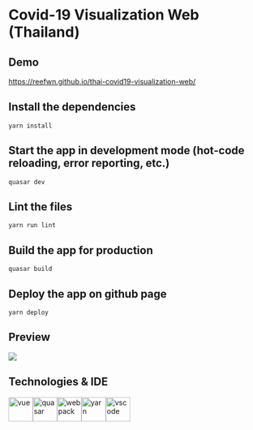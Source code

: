 # Covid-19 Visualization Web (Thailand)

## Demo

https://reefwn.github.io/thai-covid19-visualization-web/

## Install the dependencies

```
yarn install
```

## Start the app in development mode (hot-code reloading, error reporting, etc.)

```
quasar dev
```

## Lint the files

```
yarn run lint
```

## Build the app for production

```
quasar build
```

## Deploy the app on github page

```
yarn deploy
```

## Preview

<img src="https://github.com/reefwn/thai-covid19-visualization-web/blob/main/screenshot.png?raw=true" />

## Technologies & IDE

<div>
    <img style="float: left" src="https://upload.wikimedia.org/wikipedia/commons/thumb/9/95/Vue.js_Logo_2.svg/220px-Vue.js_Logo_2.svg.png" height="48" alt="vue"> &nbsp;
    <img style="float: left" src="https://cdn.quasar.dev/logo/svg/quasar-logo.svg" height="48" alt="quasar"> &nbsp;
    <img style="float: left" src="https://camo.githubusercontent.com/b0573f87b0786eda63c76f2a9a1358e7a653783c25c03c6c908a00b70c713d78/68747470733a2f2f7765627061636b2e6a732e6f72672f6173736574732f69636f6e2d7371756172652d6269672e737667" height="48" alt="webpack"> &nbsp;
    <img style="float: left" src="https://avatars.githubusercontent.com/u/22247014?s=200&v=4" height="48" alt="yarn"> &nbsp;
    <img style="float: left" src="https://code.visualstudio.com/assets/updates/1_35/logo-stable.png" height="48" alt="vscode">
</div>
